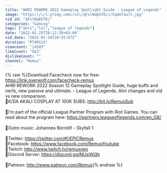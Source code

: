 ```yaml
---
title: "AHRI REWORK 2022 Gameplay Spotlight Guide - League of Legends"
image: "https:\/\/i.ytimg.com\/vi\/qFslNqEkTEc\/hqdefault.jpg"
vid_id: "qFslNqEkTEc"
categories: "Gaming"
tags: ["ahri","lol","league of legends"]
date: "2022-01-25T20:12:39+03:00"
vid_date: "2022-01-24T20:55:07Z"
duration: "PT4M11S"
viewcount: "14503"
likeCount: "563"
dislikeCount: ""
channel: "Remus"
---
```

{% raw %}Download Facecheck now for free: <a rel="nofollow" target="blank" href="https://link.overwolf.com/facecheck-remus">https://link.overwolf.com/facecheck-remus</a><br />AHRI REWORK 2022 Season 12 Gameplay Spotlight Guide, huge buffs and nerfs, new passive and ultimate. - League of Legends. Ahri changes and old vs new comparison.<br />🔔K/DA AKALI COSPLAY AT 100K SUBS: <a rel="nofollow" target="blank" href="http://bit.ly/RemusSub">http://bit.ly/RemusSub</a> <br /><br />🔷I’m part of the official League Partner Program with Riot Games. You can read about the program here: <a rel="nofollow" target="blank" href="https://partners.leagueoflegends.com/en_GB/">https://partners.leagueoflegends.com/en_GB/</a><br /><br />🔴Outro music: Johannes Bornlöf - Skyfall 1<br /><br />🔶Twitter: <a rel="nofollow" target="blank" href="https://twitter.com/#!/EPICRemus">https://twitter.com/#!/EPICRemus</a><br />🔶Facebook: <a rel="nofollow" target="blank" href="https://www.facebook.com/RemusYoutube">https://www.facebook.com/RemusYoutube</a><br />🔶Twitch: <a rel="nofollow" target="blank" href="http://www.twitch.tv/remusneo">http://www.twitch.tv/remusneo</a><br />🔶Discord Server: <a rel="nofollow" target="blank" href="https://discord.gg/NUsjWQh">https://discord.gg/NUsjWQh</a><br /><br />💛Patreon: <a rel="nofollow" target="blank" href="http://www.patreon.com/Remus">http://www.patreon.com/Remus</a>{% endraw %}
